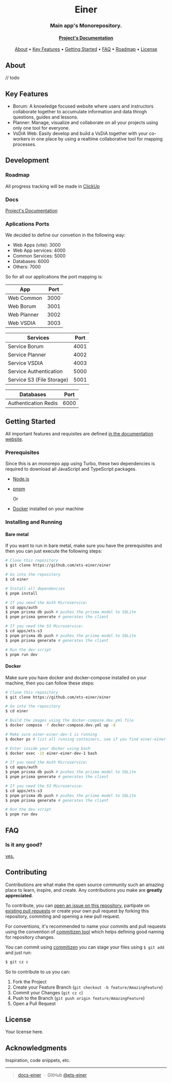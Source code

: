 <h1 align="center">
  <!-- <br> -->
  <!-- [Project's Logo] -->
  <br>
  Einer
  <br>
</h1>

<h3 align="center">Main app's Monorepository.</h3>

<h4 align="center">
  <a href="https://docs-einer.vercel.app/pt/bem-vindo">Project's Documentation</a>
</h4>

<!-- <p align="center">
  [Project's badges]
  Add badges of CI/CD or something idk
</p> -->

<p align="center">
  <a href="#about">About</a> •
  <a href="#key-features">Key Features</a> •
  <a href="#getting-started">Getting Started</a> •
  <a href="#faq">FAQ</a> •
  <a href="#roadmap">Roadmap</a> •
  <a href="#license">License</a>
</p>

<!-- ![screenshot](screenshots/1.jpg) any screenshot of each plataform is welcome here -->

## About

// todo

## Key Features

- Borum: A knowledge focused website where users and instructors collaborate together to accumulate information and data throgh questions, guides and lessons.
- Planner: Manage, visualize and collaborate on all your projects using only one tool for everyone.
- VsDiA Web: Easily develop and build a VsDiA together with your co-workers in one place by using a realtime collaborative tool for mapping processes.

## Development

### Roadmap

All progress tracking will be made in [ClickUp](https://clickup.com/)

### Docs

<a href="https://docs-einer.vercel.app/pt/bem-vindo">Project's Documentation</a>

### Aplications Ports

We decided to define our convetion in the following way:

- Web Apps (vite): 3000
- Web App services: 4000
- Common Services: 5000
- Databases: 6000
- Others: 7000

So for all our applications the port mapping is:

| App         | Port |
| ----------- | ---- |
| Web Common  | 3000 |
| Web Borum   | 3001 |
| Web Planner | 3002 |
| Web VSDIA   | 3003 |

| Services                  | Port |
| ------------------------- | ---- |
| Service Borum             | 4001 |
| Service Planner           | 4002 |
| Service VSDIA             | 4003 |
| Service Authentication    | 5000 |
| Service S3 (File Storage) | 5001 |

| Databases            | Port |
| -------------------- | ---- |
| Authentication Redis | 6000 |

## Getting Started

All important features and requisites are defined [in the documentation website](https://docs-einer.vercel.app/pt/bem-vindo).

### Prerequisites

Since this is an monorepo app using Turbo, these two dependencies is required to download all JavaScript and TypeScript packages.

- [Node.js](https://nodejs.org/en/)
- [pnpm](https://pnpm.io/)

  Or

- [Docker](https://www.docker.com/) installed on your machine

### Installing and Running

#### Bare metal

If you want to run in bare metal, make sure you have the prerequisites and then you can just execute the following steps:

```bash
# Clone this repository
$ git clone https://github.com/ets-einer/einer

# Go into the repository
$ cd einer

# Install all dependencies
$ pnpm install

# If you need the Auth Microservice:
$ cd apps/auth
$ pnpm prisma db push # pushes the prisma model to SQLite
$ pnpm prisma generate # generates the client

# If you need the S3 Microservice:
$ cd apps/ets-s3
$ pnpm prisma db push # pushes the prisma model to SQLite
$ pnpm prisma generate # generates the client

# Run the dev script
$ pnpm run dev
```

#### Docker

Make sure you have docker and docker-compose installed on your machine, then you can follow these steps:

```sh
# Clone this repository
$ git clone https://github.com/ets-einer/einer

# Go into the repository
$ cd einer

# Build the images using the docker-compose.dev.yml file
$ docker compose -f docker-compose.dev.yml up -d

# Make sure einer-einer-dev-1 is running
$ docker ps # list all running containers, see if you find einer-einer-dev-1

# Enter inside your docker using bash
$ docker exec -it einer-einer-dev-1 bash

# If you need the Auth Microservice:
$ cd apps/auth
$ pnpm prisma db push # pushes the prisma model to SQLite
$ pnpm prisma generate # generates the client

# If you need the S3 Microservice:
$ cd apps/ets-s3
$ pnpm prisma db push # pushes the prisma model to SQLite
$ pnpm prisma generate # generates the client

# Run the dev script
$ pnpm run dev
```

## FAQ

### Is it any good?

[yes.](https://news.ycombinator.com/item?id=3067434)

## Contributing

Contributions are what make the open source community such an amazing place to learn, inspire, and create. Any contributions you make are **greatly appreciated**.

To contribute, you can [open an issue on this repository](https://github.com/ets-einer/einer/issues), partipate on [existing pull requests](https://github.com/ets-einer/einer/pulls) or create your own pull request by forking this repository, commiting and opening a new pull request.

For conventions, it's recommended to name your commits and pull requests using the convention of [commitizen tool](http://commitizen.github.io/cz-cli/) which helps defining good naming for repository changes.

You can commit using [commitizen](http://commitizen.github.io/cz-cli/) you can stage your files using `$ git add` and just run:

```sh
$ git cz c
```

So to contribute to us you can:

1. Fork the Project
2. Create your Feature Branch (`git checkout -b feature/AmazingFeature`)
3. Commit your Changes (`git cz c`)
4. Push to the Branch (`git push origin feature/AmazingFeature`)
5. Open a Pull Request

## License

Your license here.

## Acknowledgments

Inspiration, code snippets, etc.

---

> [docs-einer](https://docs-einer.vercel.app/) &nbsp;&middot;&nbsp;
> GitHub [@ets-einer](https://github.com/ets-einer)
